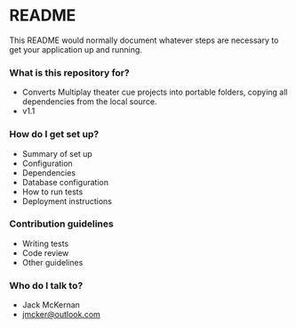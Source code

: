 # README #

This README would normally document whatever steps are necessary to get your application up and running.

### What is this repository for? ###

* Converts Multiplay theater cue projects into portable folders, copying all dependencies from the local source.
* v1.1

### How do I get set up? ###

* Summary of set up
* Configuration
* Dependencies
* Database configuration
* How to run tests
* Deployment instructions

### Contribution guidelines ###

* Writing tests
* Code review
* Other guidelines

### Who do I talk to? ###

* Jack McKernan
* jmcker@outlook.com